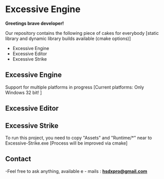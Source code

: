 Excessive Engine
================

**Greetings brave developer!**

Our repository contains the following piece of cakes for everybody 
[static library and dynamic library builds available (cmake options)]
* Excessive Engine
* Excessive Editor
* Excessive Strike

Excessive Engine
----------------
Support for multiple platforms in progress [Current platforms: Only Windows 32 bit! ]

Excessive Editor
----------------

Excessive Strike
----------------
To run this project, you need to copy "Assets" and "Runtime/*" near to Excessive-Strike.exe  [Process will be improved via cmake]

Contact
-------
-Feel free to ask anything, available e - mails :
**hsdxpro@gmail.com**
